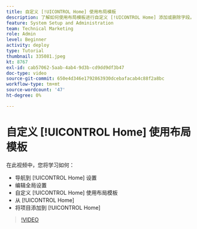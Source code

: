 ```yaml
---
title: 自定义 [!UICONTROL Home] 使用布局模板
description: 了解如何使用布局模板进行自定义 [!UICONTROL Home] 添加或删除字段。
feature: System Setup and Administration
team: Technical Marketing
role: Admin
level: Beginner
activity: deploy
type: Tutorial
thumbnail: 335081.jpeg
kt: 8767
exl-id: cab57062-5aab-4ab4-9d3b-cd9dd9df3b47
doc-type: video
source-git-commit: 650e4d346e1792863930dcebafacab4c88f2a8bc
workflow-type: tm+mt
source-wordcount: '47'
ht-degree: 0%

---
```


# 自定义 [!UICONTROL Home] 使用布局模板

在此视频中，您将学习如何：

* 导航到 [!UICONTROL Home] 设置
* 编辑全局设置
* 自定义 [!UICONTROL Home] 使用布局模板
* 从 [!UICONTROL Home]
* 将项目添加到 [!UICONTROL Home]

>[!VIDEO](https://video.tv.adobe.com/v/335081/?quality=12&learn=on)
